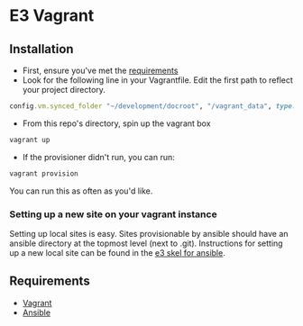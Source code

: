 # E3 Vagrant

## Installation

* First, ensure you've met the [requirements](#requirements)
* Look for the following line in your Vagrantfile. Edit the first path to reflect your project directory.
```ruby
config.vm.synced_folder "~/development/docroot", "/vagrant_data", type: "nfs"
```
* From this repo's directory, spin up the vagrant box
```bash
vagrant up
```
* If the provisioner didn't run, you can run:
```bash
vagrant provision
```
You can run this as often as you'd like.

### Setting up a new site on your vagrant instance

Setting up local sites is easy. Sites provisionable by ansible should have an ansible directory at the topmost level (next to .git). Instructions for setting up a new local site can be found in the [e3 skel for ansible](https://github.com/elevatedthird/toolbox/tree/master/d7/skel/ansible).

## Requirements

* [Vagrant](http://docs.vagrantup.com/v2/installation/index.html)
* [Ansible](http://docs.ansible.com/intro_installation.html#getting-ansible)
